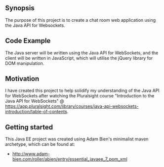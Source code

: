 ## Synopsis

The purpose of this project is to create a chat room web application using the Java API for Websockets.

## Code Example

The Java server will be written using the Java API for WebSockets, and the client will be written in JavaScript, which will utilise the jQuery library for DOM manipulation.

## Motivation

I have created this project to help solidify my understanding of the Java API for WebSockets after watching the Pluralsight course "Introduction to the Java API for WebSockets" @ https://app.pluralsight.com/library/courses/java-api-websockets-introduction/table-of-contents.

## Getting started
This Java EE project was created using Adam Bien's minimalist maven archetype, which can be found at:
- http://www.adam-bien.com/roller/abien/entry/essential_javaee_7_pom_xml
